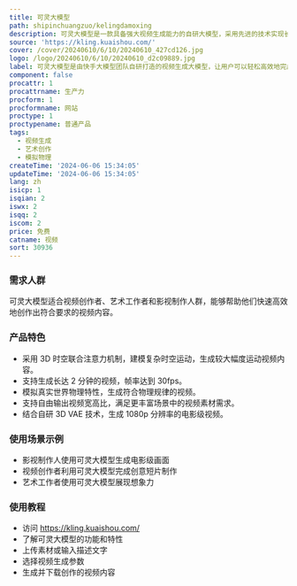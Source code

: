 ```yaml
---
title: 可灵大模型
path: shipinchuangzuo/kelingdamoxing
description: 可灵大模型是一款具备强大视频生成能力的自研大模型，采用先进的技术实现长达 2 分钟视频生成、模拟物理世界特性、概念组合能力等，可生成电影级画面。
source: 'https://kling.kuaishou.com/'
cover: /cover/20240610/6/10/20240610_427cd126.jpg
logo: /logo/20240610/6/10/20240610_d2c09889.jpg
label: 可灵大模型是由快手大模型团队自研打造的视频生成大模型，让用户可以轻松高效地完成艺术视频创作。
component: false
procattr: 1
procattrname: 生产力
procform: 1
procformname: 网站
proctype: 1
proctypename: 普通产品
tags:
  - 视频生成
  - 艺术创作
  - 模拟物理
createTime: '2024-06-06 15:34:05'
updateTime: '2024-06-06 15:34:05'
lang: zh
isicp: 1
isqian: 2
iswx: 2
isqq: 2
iscom: 2
price: 免费
catname: 视频
sort: 30936
---
```




### 需求人群
可灵大模型适合视频创作者、艺术工作者和影视制作人群，能够帮助他们快速高效地创作出符合要求的视频内容。

### 产品特色
* 采用 3D 时空联合注意力机制，建模复杂时空运动，生成较大幅度运动视频内容。
* 支持生成长达 2 分钟的视频，帧率达到 30fps。
* 模拟真实世界物理特性，生成符合物理规律的视频。
* 支持自由输出视频宽高比，满足更丰富场景中的视频素材需求。
* 结合自研 3D VAE 技术，生成 1080p 分辨率的电影级视频。

### 使用场景示例
* 影视制作人使用可灵大模型生成电影级画面
* 视频创作者利用可灵大模型完成创意短片制作
* 艺术工作者使用可灵大模型展现想象力

### 使用教程
* 访问 https://kling.kuaishou.com/
* 了解可灵大模型的功能和特性
* 上传素材或输入描述文字
* 选择视频生成参数
* 生成并下载创作的视频内容

  
